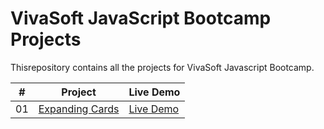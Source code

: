 # VivaSoft JavaScript Bootcamp Projects

Thisrepository contains all the projects for VivaSoft Javascript Bootcamp.

|  #  | Project                                                                                         | Live Demo                                                           |
| :-: | ----------------------------------------------------------------------------------------------- | ------------------------------------------------------------------- |
| 01  | [Expanding Cards](https://github.com/vivasoft-ltd/javascript-bootcamp/tree/develop/projects/expanding-cards) | [Live Demo](https://blackbox47.github.io/expanding-cards/) |
